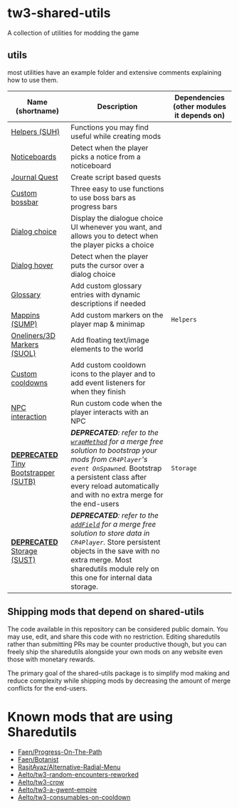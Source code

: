 # tw3-shared-utils
A collection of utilities for modding the game

## utils

most utilities have an example folder and extensive comments explaining how to use them.

| Name (shortname) | Description | Dependencies (other modules it depends on) |
| ---- | ----------- | ------------------------------------------ |
| [Helpers (SUH)](mod_sharedutils_helpers/content/scripts/local/sharedutils/helpers) | Functions you may find useful while creating mods | |
| [Noticeboards](/mod_sharedutils_noticeboards/content/scripts/local/sharedutils/noticeboards/example.ws) | Detect when the player picks a notice from a noticeboard |   |
| [Journal Quest](/mod_sharedutils_journalquest/) | Create script based quests |  |
| [Custom bossbar](mod_sharedutils_custombossbar/content/scripts/local/sharedutils/custombossbar/globals.ws) | Three easy to use functions to use boss bars as progress bars |
| [Dialog choice](mod_sharedutils_dialogChoices/example/main.ws) | Display the dialogue choice UI whenever you want, and allows you to detect when the player picks a choice |  |
| [Dialog hover](mod_sharedutils_dialogHover/) | Detect when the player puts the cursor over a dialog choice | |
| [Glossary](mod_sharedutils_glossary/content/scripts/local/glossary/example.ws) | Add custom glossary entries with dynamic descriptions if needed | |
| [Mappins (SUMP)](/mod_sharedutils_mappins/example/) | Add custom markers on the player map & minimap | `Helpers` |
| [Oneliners/3D Markers (SUOL)](/mod_sharedutils_oneliners/) | Add floating text/image elements to the world | |
| [Custom cooldowns](mod_sharedutils_customcooldowns/example/main.ws) | Add custom cooldown icons to the player and to add event listeners for when they finish |  |
| [NPC interaction](/mod_sharedutils_npcInteraction/README.md) | Run custom code when the player interacts with an NPC |  |
| [**DEPRECATED** Tiny Bootstrapper (SUTB)](mod_sharedutils_tiny_bootstrapper/) | _**DEPRECATED**: refer to the [`wrapMethod`](https://cdprojektred.atlassian.net/wiki/spaces/W3REDkit/pages/36241598/WS+Script+Compilation+Errors+overrides) for a merge free solution to bootstrap your mods from `CR4Player`'s `event OnSpawned`._ Bootstrap a persistent class after every reload automatically and with no extra merge for the end-users | `Storage`
| [**DEPRECATED** Storage (SUST)](mod_sharedutils_storage) | _**DEPRECATED**: refer to the [`addField`](https://cdprojektred.atlassian.net/wiki/x/vgApAg) for a merge free solution to store data in `CR4Player`._ Store persistent objects in the save with no extra merge. Most sharedutils module rely on this one for internal data storage.  | |

## Shipping mods that depend on shared-utils
The code available in this repository can be considered public domain. You may use, edit, and share this code with no restriction. Editing sharedutils rather than submitting PRs may be counter productive though, but you can freely ship the sharedutils alongside your own mods on any website even those with monetary rewards.

The primary goal of the shared-utils package is to simplify mod making and reduce complexity while shipping mods by decreasing the amount of merge conflicts for the end-users.

# Known mods that are using Sharedutils
- [Faen/Progress-On-The-Path](https://github.com/Faen668/Progress-On-The-Path)
- [Faen/Botanist](https://github.com/Faen668/Botanist)
- [RasitAyaz/Alternative-Radial-Menu](https://www.nexusmods.com/witcher3/mods/8237)
- [Aelto/tw3-random-encounters-reworked](https://github.com/Aelto/tw3-random-encounters-reworked)
- [Aelto/tw3-crow](https://github.com/Aelto/tw3-crow)
- [Aelto/tw3-a-gwent-empire](https://github.com/Aelto/tw3-a-gwent-empire)
- [Aelto/tw3-consumables-on-cooldown](https://github.com/Aelto/tw3-consumables-on-cooldowns)